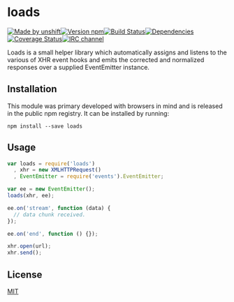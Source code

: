# loads

[![Made by unshift][made-by]](http://unshift.io)[![Version npm][version]](http://browsenpm.org/package/loads)[![Build Status][build]](https://travis-ci.org/unshiftio/loads)[![Dependencies][david]](https://david-dm.org/unshiftio/loads)[![Coverage Status][cover]](https://coveralls.io/r/unshiftio/loads?branch=master)[![IRC channel][irc]](https://webchat.freenode.net/?channels=unshift)

[made-by]: https://img.shields.io/badge/made%20by-unshift-00ffcc.svg?style=flat-square
[version]: https://img.shields.io/npm/v/loads.svg?style=flat-square
[build]: https://img.shields.io/travis/unshiftio/loads/master.svg?style=flat-square
[david]: https://img.shields.io/david/unshiftio/loads.svg?style=flat-square
[cover]: https://img.shields.io/coveralls/unshiftio/loads/master.svg?style=flat-square
[irc]: https://img.shields.io/badge/IRC-irc.freenode.net%23unshift-00a8ff.svg?style=flat-square

Loads is a small helper library which automatically assigns and listens to the
various of XHR event hooks and emits the corrected and normalized responses over
a supplied EventEmitter instance.

## Installation

This module was primary developed with browsers in mind and is released in the
public npm registry. It can be installed by running:

```
npm install --save loads
```

## Usage

```js
var loads = require('loads')
  , xhr = new XMLHTTPRequest()
  , EventEmitter = require('events').EventEmitter;

var ee = new EventEmitter();
loads(xhr, ee);

ee.on('stream', function (data) {
  // data chunk received.
});

ee.on('end', function () {});

xhr.open(url);
xhr.send();
```

## License

[MIT](LICENSE)
